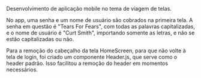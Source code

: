 Desenvolvimento de aplicação mobile no tema de viagem de telas.

No app, uma senha e um nome de usuário são cobrados na primeira tela.
A senha em questão é "Tears For Fears", com todas as palavras capitalizadas, e o nome de usuário é "Curt Smith", importando somente as letras, e não se estão capitalizadas ou não.

Para a remoção do cabeçalho da tela HomeScreen, para que não volte à tela de login, foi criado um componente Header.js, que serve como o header padrão.
Isso facilitou a remoção do header em momentos necessários.

